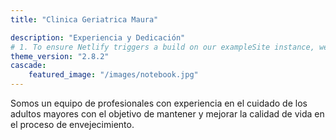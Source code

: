 ```yaml
---
title: "Clinica Geriatrica Maura"

description: "Experiencia y Dedicación"
# 1. To ensure Netlify triggers a build on our exampleSite instance, we need to change a file in the exampleSite directory.
theme_version: "2.8.2"
cascade:
    featured_image: "/images/notebook.jpg"
---
```


Somos un equipo de profesionales con experiencia en el cuidado de los adultos mayores con el objetivo de mantener y mejorar la calidad de vida en el proceso de envejecimiento.
